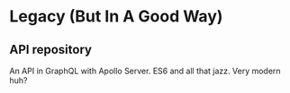 # Legacy (But In A Good Way)

## API repository

An API in GraphQL with Apollo Server. ES6 and all that jazz. Very modern huh?
